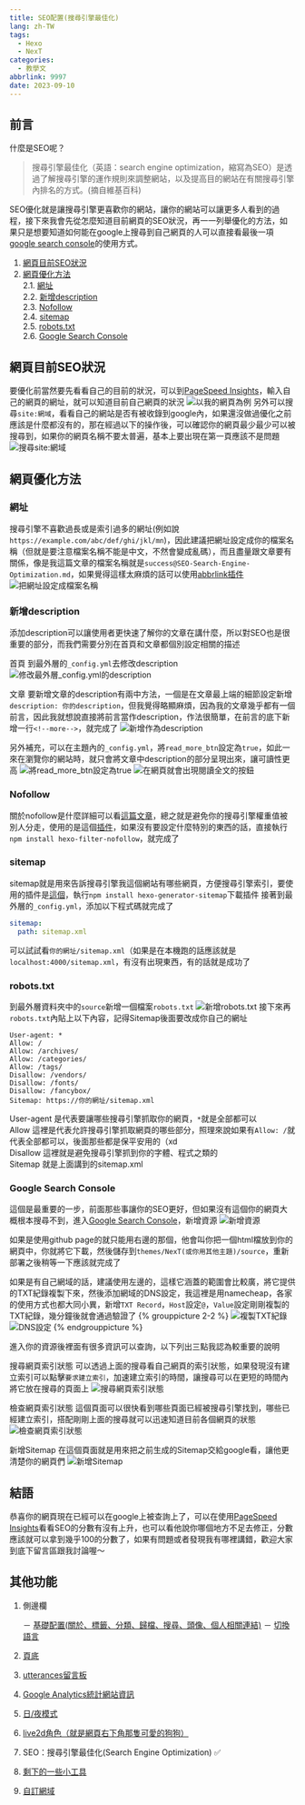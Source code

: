 ```yaml
---
title: SEO配置(搜尋引擎最佳化)
lang: zh-TW
tags:
  - Hexo
  - NexT
categories:
  - 教學文
abbrlink: 9997
date: 2023-09-10
---
```


## 前言

什麼是SEO呢？
> 搜尋引擎最佳化（英語：search engine optimization，縮寫為SEO）是透過了解搜尋引擎的運作規則來調整網站，以及提高目的網站在有關搜尋引擎內排名的方式。(摘自維基百科)

SEO優化就是讓搜尋引擎更喜歡你的網站，讓你的網站可以讓更多人看到的過程，接下來我會先從怎麼知道目前網頁的SEO狀況，再一一列舉優化的方法，如果只是想要知道如何能在google上搜尋到自己網頁的人可以直接看最後一項[google search console](/SEO-Search-Engine-Optimization/#google-search-console)的使用方式。

<!--more-->

1. [網頁目前SEO狀況](/SEO-Search-Engine-Optimization/#網頁目前seo狀況)
2. [網頁優化方法](/SEO-Search-Engine-Optimization/#網頁優化方法)  
  2.1. [網址](/SEO-Search-Engine-Optimization/#網址)  
  2.2. [新增description](/SEO-Search-Engine-Optimization/#新增description)  
  2.3. [Nofollow](/SEO-Search-Engine-Optimization/#nofollow)  
  2.4. [sitemap](/SEO-Search-Engine-Optimization/#sitemap)  
  2.5. [robots.txt](/SEO-Search-Engine-Optimization/#robots.txt)  
  2.6. [Google Search Console](/SEO-Search-Engine-Optimization/#google-search-console)  

## 網頁目前SEO狀況

要優化前當然要先看看自己的目前的狀況，可以到[PageSpeed Insights](https://pagespeed.web.dev)，輸入自己的網頁的網址，就可以知道目前自己網頁的狀況
![以我的網頁為例](https://i.imgur.com/vyUXRfU.png)
另外可以搜尋`site:網域`，看看自己的網站是否有被收錄到google內，如果還沒做過優化之前應該是什麼都沒有的，那在經過以下的操作後，可以確認你的網頁最少最少可以被搜尋到，如果你的網頁名稱不要太普遍，基本上要出現在第一頁應該不是問題
![搜尋site:網域](https://i.imgur.com/kftLZgg.png)

## 網頁優化方法

### 網址

搜尋引擎不喜歡過長或是索引過多的網址(例如說`https://example.com/abc/def/ghi/jkl/mn`)，因此建議把網址設定成你的檔案名稱（但就是要注意檔案名稱不能是中文，不然會變成亂碼），而且盡量跟文章要有關係，像是我這篇文章的檔案名稱就是`success@SEO-Search-Engine-Optimization.md`，如果覺得這樣太麻煩的話可以使用[abbrlink插件](https://github.com/rozbo/hexo-abbrlink)
![把網址設定成檔案名稱](https://i.imgur.com/vd9WIxo.png)

### 新增description

添加description可以讓使用者更快速了解你的文章在講什麼，所以對SEO也是很重要的部分，而我們需要分別在首頁和文章都個別設定相關的描述

<span id="inline-blue">首頁</span>
到最外層的`_config.yml`去修改description
![修改最外層_config.yml的description](https://i.imgur.com/ory8GYA.png)

<span id="inline-blue">文章</span>
要新增文章的description有兩中方法，一個是在文章最上端的細節設定新增`description: 你的description`，但我覺得略顯麻煩，因為我的文章幾乎都有一個前言，因此我就想說直接將前言當作description，作法很簡單，在前言的底下新增一行`<!--more-->`，就完成了
![新增<!--more-->作為description](https://i.imgur.com/JKfxDSQ.png)

另外補充，可以在主題內的`_config.yml`，將`read_more_btn`設定為`true`，如此一來在瀏覽你的網站時，就只會將文章中description的部分呈現出來，讓可讀性更高
![將read_more_btn設定為true](https://i.imgur.com/meLFbHF.png)
![在網頁就會出現閱讀全文的按鈕](https://i.imgur.com/FoJcPqo.png)

### Nofollow

關於nofollow是什麼詳細可以看[這篇文章](https://welly.tw/serp-rank-optimization/what-is-nofollow)，總之就是避免你的搜尋引擎權重值被別人分走，使用的是這個[插件](https://github.com/hexojs/hexo-filter-nofollow)，如果沒有要設定什麼特別的東西的話，直接執行`npm install hexo-filter-nofollow`，就完成了

### sitemap

sitemap就是用來告訴搜尋引擎我這個網站有哪些網頁，方便搜尋引擎索引，要使用的插件是[這個](https://github.com/hexojs/hexo-generator-sitemap)，執行`npm install hexo-generator-sitemap`下載插件
接著到最外層的`_config.yml`，添加以下程式碼就完成了

```yml
sitemap:
  path: sitemap.xml
```

可以試試看`你的網址/sitemap.xml`（如果是在本機跑的話應該就是`localhost:4000/sitemap.xml`，有沒有出現東西，有的話就是成功了

### robots.txt

到最外層資料夾中的`source`新增一個檔案`robots.txt`
![新增robots.txt](https://i.imgur.com/Lepvzrl.png)
接下來再`robots.txt`內貼上以下內容，記得Sitemap後面要改成你自己的網址

``` title: robots.txt
User-agent: *
Allow: /
Allow: /archives/
Allow: /categories/
Allow: /tags/ 
Disallow: /vendors/
Disallow: /fonts/
Disallow: /fancybox/
Sitemap: https://你的網址/sitemap.xml

```

<span id="inline-blue">User-agent</span> 是代表要讓哪些搜尋引擎抓取你的網頁，`*`就是全部都可以  
<span id="inline-blue">Allow</span> 這裡是代表允許搜尋引擎抓取網頁的哪些部分，照理來說如果有`Allow: /`就代表全部都可以，後面那些都是保平安用的（xd  
<span id="inline-blue">Disallow</span> 這裡就是避免搜尋引擎抓到你的字體、程式之類的  
<span id="inline-blue">Sitemap</span> 就是上面講到的sitemap.xml  

### Google Search Console

這個是最重要的一步，前面那些事讓你的SEO更好，但如果沒有這個你的網頁大概根本搜尋不到，進入[Google Search Console](https://search.google.com/search-console/about)，新增資源
![新增資源](https://i.imgur.com/tw67jVX.png)

如果是使用github page的就只能用右邊的那個，他會叫你把一個html檔放到你的網頁中，你就將它下載，然後儲存到`themes/NexT(或你用其他主題)/source`，重新部署之後稍等一下應該就完成了

如果是有自己網域的話，建議使用左邊的，這樣它涵蓋的範圍會比較廣，將它提供的TXT紀錄複製下來，然後添加網域的DNS設定，我這裡是用namecheap，各家的使用方式也都大同小異，新增`TXT Record`，`Host`設定`@`，`Value`設定剛剛複製的TXT紀錄，幾分鐘後就會通過驗證了
{% grouppicture 2-2 %}
  ![複製TXT紀錄](https://i.imgur.com/4XAblPy.png)
  ![DNS設定](https://i.imgur.com/y9sKq0R.png)
{% endgrouppicture %}

進入你的資源後裡面有很多資訊可以查詢，以下列出三點我認為較重要的說明

<span id="inline-blue">搜尋網頁索引狀態</span>
可以透過上面的搜尋看自己網頁的索引狀態，如果發現沒有建立索引可以點擊`要求建立索引`，加速建立索引的時間，讓搜尋可以在更短的時間內將它放在搜尋的頁面上
![搜尋網頁索引狀態](https://i.imgur.com/sifijQS.png)

<span id="inline-blue">檢查網頁索引狀態</span>
這個頁面可以很快看到哪些頁面已經被搜尋引擎找到，哪些已經建立索引，搭配剛剛上面的搜尋就可以迅速知道目前各個網頁的狀態
![檢查網頁索引狀態](https://i.imgur.com/saKZCae.png)

<span id="inline-blue">新增Sitemap</span>
在這個頁面就是用來把之前生成的Sitemap交給google看，讓他更清楚你的網頁們
![新增Sitemap](https://i.imgur.com/CrguGDg.png)

## 結語

恭喜你的網頁現在已經可以在google上被查詢上了，可以在使用[PageSpeed Insights](https://pagespeed.web.dev)看看SEO的分數有沒有上升，也可以看他說你哪個地方不足去修正，分數應該就可以拿到幾乎100的分數了，如果有問題或者發現我有哪裡講錯，歡迎大家到底下留言區跟我討論喔～

## 其他功能

1. 側邊欄

    － [基礎配置(關於、標籤、分類、歸檔、搜尋、頭像、個人相關連結)](/NexT-sidebar-basic)
    － [切換語言](/NexT-sidebar-switch-lang)

2. [頁底](/NexT-footer)
3. [utterances留言板](/NexT-utterances-comment-box)
4. [Google Analytics統計網站資訊](/NexT-google-analytics)
5. [日/夜模式](/NexT-dark-light-mode)
6. [live2d角色（就是網頁右下角那隻可愛的狗狗）](/NexT-live2d)
7. SEO：搜尋引擎最佳化(Search Engine Optimization) ✅
8. [剩下的一些小工具](/NexT-some-cool-tools)
9. [自訂網域](/Hexo-NexT_custom_domain)
